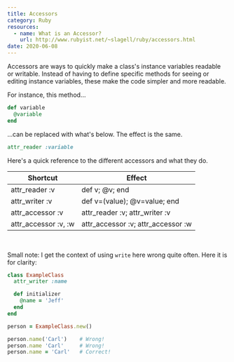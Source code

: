 ```yaml
---
title: Accessors
category: Ruby
resources:
  - name: What is an Accessor?
    url: http://www.rubyist.net/~slagell/ruby/accessors.html
date: 2020-06-08
---
```


Accessors are ways to quickly make a class's instance variables readable or writable. Instead of having to define specific methods for seeing or editing instance variables, these make the code simpler and more readable.

For instance, this method...

```ruby
def variable
  @variable
end
```

...can be replaced with what's below. The effect is the same.

```ruby
attr_reader :variable
```

Here's a quick reference to the different accessors and what they do.

| Shortcut             | Effect                             |
|----------------------|------------------------------------|
| attr_reader :v       | def v; @v; end                     |
| attr_writer :v       | def v=(value); @v=value; end       |
| attr_accessor :v     | attr_reader :v; attr_writer :v     |
| attr_accessor :v, :w | attr_accessor :v; attr_accessor :w |

<br />

Small note: I get the context of using `write` here wrong quite often. Here it is for clarity:

```ruby
class ExampleClass
  attr_writer :name

  def initializer
    @name = 'Jeff'
  end
end

person = ExampleClass.new()

person.name('Carl')    # Wrong!
person.name 'Carl'     # Wrong!
person.name = 'Carl'   # Correct!
```
